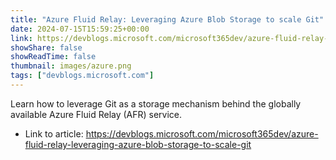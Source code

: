 ```yaml
---
title: "Azure Fluid Relay: Leveraging Azure Blob Storage to scale Git"
date: 2024-07-15T15:59:25+00:00
link: https://devblogs.microsoft.com/microsoft365dev/azure-fluid-relay-leveraging-azure-blob-storage-to-scale-git
showShare: false
showReadTime: false
thumbnail: images/azure.png
tags: ["devblogs.microsoft.com"]
---
```

Learn how to leverage Git as a storage mechanism behind the globally available Azure Fluid Relay (AFR) service.

- Link to article: https://devblogs.microsoft.com/microsoft365dev/azure-fluid-relay-leveraging-azure-blob-storage-to-scale-git